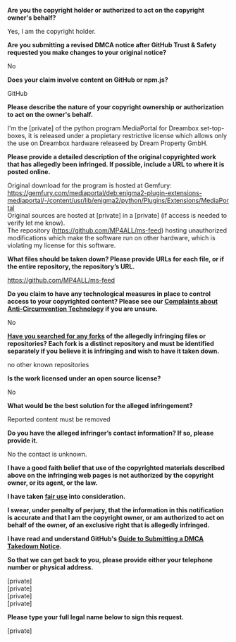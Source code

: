 **Are you the copyright holder or authorized to act on the copyright owner's behalf?**

Yes, I am the copyright holder.

**Are you submitting a revised DMCA notice after GitHub Trust & Safety requested you make changes to your original notice?**

No

**Does your claim involve content on GitHub or npm.js?**

GitHub

**Please describe the nature of your copyright ownership or authorization to act on the owner's behalf.**

I'm the [private] of the python program MediaPortal for Dreambox set-top-boxes, it is released under a propietary restrictive license which allows only the use on Dreambox hardware releaseed by Dream Property GmbH.

**Please provide a detailed description of the original copyrighted work that has allegedly been infringed. If possible, include a URL to where it is posted online.**

Original download for the program is hosted at Gemfury: https://gemfury.com/mediaportal/deb:enigma2-plugin-extensions-mediaportal/-/content/usr/lib/enigma2/python/Plugins/Extensions/MediaPortal  
Original sources are hosted at [private] in a [private] (if access is needed to verify let me know).  
The repository (https://github.com/MP4ALL/ms-feed) hosting unauthorized modifications which make the software run on other hardware, which is violating my license for this software.

**What files should be taken down? Please provide URLs for each file, or if the entire repository, the repository’s URL.**

https://github.com/MP4ALL/ms-feed

**Do you claim to have any technological measures in place to control access to your copyrighted content? Please see our <a href="https://docs.github.com/articles/guide-to-submitting-a-dmca-takedown-notice#complaints-about-anti-circumvention-technology">Complaints about Anti-Circumvention Technology</a> if you are unsure.**

No

**<a href="https://docs.github.com/articles/dmca-takedown-policy#b-what-about-forks-or-whats-a-fork">Have you searched for any forks</a> of the allegedly infringing files or repositories? Each fork is a distinct repository and must be identified separately if you believe it is infringing and wish to have it taken down.**

no other known repositories

**Is the work licensed under an open source license?**

No

**What would be the best solution for the alleged infringement?**

Reported content must be removed

**Do you have the alleged infringer’s contact information? If so, please provide it.**

No the contact is unknown.

**I have a good faith belief that use of the copyrighted materials described above on the infringing web pages is not authorized by the copyright owner, or its agent, or the law.**

**I have taken <a href="https://www.lumendatabase.org/topics/22">fair use</a> into consideration.**

**I swear, under penalty of perjury, that the information in this notification is accurate and that I am the copyright owner, or am authorized to act on behalf of the owner, of an exclusive right that is allegedly infringed.**

**I have read and understand GitHub's <a href="https://docs.github.com/articles/guide-to-submitting-a-dmca-takedown-notice/">Guide to Submitting a DMCA Takedown Notice</a>.**

**So that we can get back to you, please provide either your telephone number or physical address.**

[private]  
[private]  
[private]  
[private]  

**Please type your full legal name below to sign this request.**

[private]  
